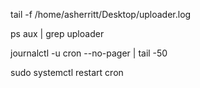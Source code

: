 tail -f /home/asherritt/Desktop/uploader.log

ps aux | grep uploader

journalctl -u cron --no-pager | tail -50

sudo systemctl restart cron
